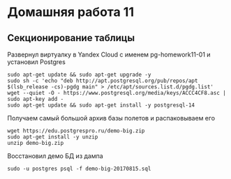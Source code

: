 # Домашняя работа 11
## Секционирование таблицы

Развернул виртуалку в Yandex Cloud с именем pg-homework11-01 и установил Postgres
```
sudo apt-get update && sudo apt-get upgrade -y
sudo sh -c 'echo "deb http://apt.postgresql.org/pub/repos/apt $(lsb_release -cs)-pgdg main" > /etc/apt/sources.list.d/pgdg.list'
wget --quiet -O - https://www.postgresql.org/media/keys/ACCC4CF8.asc | sudo apt-key add -
sudo apt-get update && sudo apt-get install -y postgresql-14
```

Получаем самый большой архив базы полетов и распаковываем его
```
wget https://edu.postgrespro.ru/demo-big.zip
sudo apt-get install -y unzip
unzip demo-big.zip
```

Восстановил демо БД из дампа
```
sudo -u postgres psql -f demo-big-20170815.sql
```
